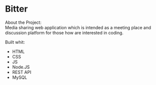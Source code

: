 # Bitter

About the Project: <br>
Media sharing web application which is intended as a meeting place and discussion platform for those how are interested in coding.

Built whit:
* HTML
* CSS
* JS
* Node.JS
* REST API
* MySQL


